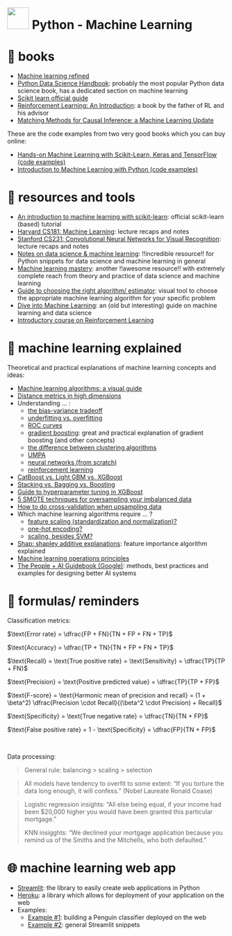 # <img height=50 src="https://cdn.jsdelivr.net/gh/devicons/devicon/icons/python/python-original.svg" /> Python - Machine Learning

# 📖 books
- [Machine learning refined](https://jermwatt.github.io/machine_learning_refined/)
- [Python Data Science Handbook](https://jakevdp.github.io/PythonDataScienceHandbook/): probably the most popular Python data science book, has a dedicated section on machine learning
- [Scikit learn official guide](https://scikit-learn.org/stable/user_guide.html)
- [Reinforcement Learning: An Introduction](http://incompleteideas.net/book/the-book-2nd.html): a book by the father of RL and his advisor
- [Matching Methods for Causal Inference: a Machine Learning Update](https://humboldt-wi.github.io/blog/research/applied_predictive_modeling_19/matching_methods/)

These are the code examples from two very good books which you can buy online:
- [Hands-on Machine Learning with Scikit-Learn, Keras and TensorFlow (code examples)](https://github.com/ageron/handson-ml2)
- [Introduction to Machine Learning with Python (code examples)](https://github.com/amueller/introduction_to_ml_with_python)

# 🔨 resources and tools
- [An introduction to machine learning with scikit-learn](https://scikit-learn.org/stable/tutorial/basic/tutorial.html): official scikit-learn (based) tutorial
- [Harvard CS181: Machine Learning](https://harvard-ml-courses.github.io/cs181-web/): lecture recaps and notes
- [Stanford CS231: Convolutional Neural Networks for Visual Recognition](https://cs231n.github.io/): lecture recaps and notes
- [Notes on data science & machine learning](https://chrisalbon.com/): ‼️incredible resource‼️ for Python snippets for data science and machine learning in general
- [Machine learning mastery](https://machinelearningmastery.com/start-here/#getstarted): another ‼️awesome resource‼️ with extremely complete reach from theory and practice of data science and machine learning
- [Guide to choosing the right algorithm/ estimator](https://scikit-learn.org/stable/tutorial/machine_learning_map/): visual tool to choose the appropriate machine learning algorithm for your specific problem
- [Dive into Machine Learning](https://github.com/metjush/dive-into-machine-learning): an (old but interesting) guide on machine learning and data science
- [Introductory course on Reinforcement Learning](https://www.davidsilver.uk/teaching/)

# 🤔 machine learning explained
Theoretical and practical explanations of machine learning concepts and ideas:
- [Machine learning algorithms: a visual guide](https://chart-studio.plotly.com/create/?fid=SolClover%3A40&utm_source=pocket_mylist#/)
- [Distance metrics in high dimensions](https://towardsdatascience.com/the-surprising-behaviour-of-distance-metrics-in-high-dimensions-c2cb72779ea6)
- Understanding ... :
	- [the bias-variance tradeoff](http://scott.fortmann-roe.com/docs/BiasVariance.html)
	- [underfitting vs. overfitting](https://scikit-learn.org/stable/auto_examples/model_selection/plot_underfitting_overfitting.html)
	- [ROC curves](http://www.navan.name/roc/)
	- [gradient boosting](https://explained.ai/gradient-boosting/): great and practical explanation of gradient boosting (and other concepts)
	- [the difference between clustering algorithms](https://scikit-learn.org/stable/auto_examples/cluster/plot_cluster_comparison.html)
	- [UMPA](https://pair-code.github.io/understanding-umap/)
	- [neural networks (from scratch)](https://www.youtube.com/playlist?list=PLQVvvaa0QuDcjD5BAw2DxE6OF2tius3V3)
	- [reinforcement learning](https://towardsdatascience.com/reinforcement-learning-101-e24b50e1d292)
- [CatBoost vs. Light GBM vs. XGBoost](https://towardsdatascience.com/catboost-vs-light-gbm-vs-xgboost-5f93620723db)
- [Stacking vs. Bagging vs. Boosting](https://mksaad.wordpress.com/2019/12/21/stacking-vs-bagging-vs-boosting/)
- [Guide to hyperparameter tuning in XGBoost](https://www.analyticsvidhya.com/blog/2016/03/complete-guide-parameter-tuning-xgboost-with-codes-python/)
- [5 SMOTE techniques for oversampling your imbalanced data](https://towardsdatascience.com/5-smote-techniques-for-oversampling-your-imbalance-data-b8155bdbe2b5)
- [How to do cross-validation when upsampling data](https://kiwidamien.github.io/how-to-do-cross-validation-when-upsampling-data.html)
- Which machine learning algorithms require ... ?
	- [feature scaling (standardization and normalization)?](https://www.kaggle.com/getting-started/159643)
	- [one-hot encoding?](https://stats.stackexchange.com/questions/288095/what-algorithms-require-one-hot-encoding)
	- [scaling, besides SVM?](https://stats.stackexchange.com/questions/244507/what-algorithms-need-feature-scaling-beside-from-svm)
- [Shap: shapley additive explanations](https://towardsdatascience.com/a-novel-approach-to-feature-importance-shapley-additive-explanations-d18af30fc21b): feature importance algorithm explained
- [Machine learning operations principles](https://ml-ops.org/content/mlops-principles)
- [The People + AI Guidebook (Google)](https://pair.withgoogle.com/guidebook/): methods, best practices and examples for designing better AI systems


# 📝 formulas/ reminders

Classification metrics:

$\text{Error rate} = \dfrac{FP + FN}{TN + FP + FN + TP}$

$\text{Accuracy} = \dfrac{TP + TN}{TN + FP + FN + TP}$

$\text{Recall} = \text{True positive rate} = \text{Sensitivity} = \dfrac{TP}{TP + FN}$

$\text{Precision} = \text{Positive predicted value} = \dfrac{TP}{TP + FP}$

$\text{F-score} = \text{Harmonic mean of precision and recall} = (1 + \beta^2) \dfrac{Precision \cdot Recall}{(\beta^2 \cdot Precision) + Recall}$

$\text{Specificity} = \text{True negative rate} = \dfrac{TN}{TN + FP}$

$\text{False positive rate} = 1 - \text{Specificity} = \dfrac{FP}{TN + FP}$ 

<br>

Data processing:
> General rule: balancing > scaling > selection

> All models have tendency to overfit to some extent: “If you torture the data long enough, it will confess.” (Nobel Laureate Ronald Coase)


> Logistic regression insights: “All else being equal, if your income had been $20,000 higher you would have been granted this particular mortgage.”
> 
> KNN insigghts: “We declined your mortgage application because you remind us of the Smiths and the Mitchells, who both defaulted.”



# 🌐 machine learning web app
- [Streamlit](https://docs.streamlit.io/): the library to easily create web applications in Python
- [Heroku](https://devcenter.heroku.com/): a library which allows for deployment of your application on the web
- Examples:
	- [Example #1](https://towardsdatascience.com/how-to-build-a-data-science-web-app-in-python-penguin-classifier-2f101ac389f3): building a Penguin classifier deployed on the web
	- [Example #2](https://towardsdatascience.com/how-to-write-web-apps-using-simple-python-for-data-scientists-a227a1a01582): general Streamlit snippets

